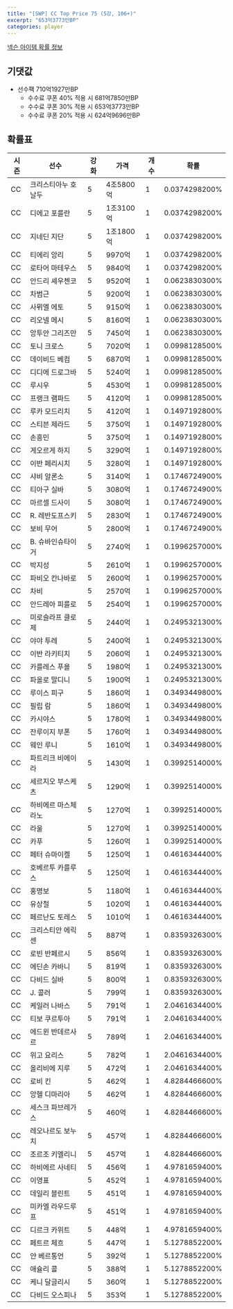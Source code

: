 ```yaml
---
title: "[SWP] CC Top Price 75 (5강, 106+)"
excerpt: "653억3773만BP"
categories: player
---
```

[넥슨 아이템 확률 정보](http://iteminfo.nexon.com/probability/fco?sn=7445)

## 기댓값
- 선수팩 710억1927만BP
  - 수수료 쿠폰 40% 적용 시 681억7850만BP
  - 수수료 쿠폰 30% 적용 시 653억3773만BP
  - 수수료 쿠폰 20% 적용 시 624억9696만BP


## 확률표

|시즌|선수|강화|가격|개수|확률|
|---|---|---|---|---|---|
|CC|크리스티아누 호날두|5|4조5800억|1|0.0374298200%|
|CC|디에고 포를란|5|1조3100억|1|0.0374298200%|
|CC|지네딘 지단|5|1조1800억|1|0.0374298200%|
|CC|티에리 앙리|5|9970억|1|0.0374298200%|
|CC|로타어 마테우스|5|9840억|1|0.0374298200%|
|CC|안드리 셰우첸코|5|9520억|1|0.0623830300%|
|CC|차범근|5|9200억|1|0.0623830300%|
|CC|사뮈엘 에토|5|9150억|1|0.0623830300%|
|CC|리오넬 메시|5|8160억|1|0.0623830300%|
|CC|앙투안 그리즈만|5|7450억|1|0.0623830300%|
|CC|토니 크로스|5|7020억|1|0.0998128500%|
|CC|데이비드 베컴|5|6870억|1|0.0998128500%|
|CC|디디에 드로그바|5|5240억|1|0.0998128500%|
|CC|루시우|5|4530억|1|0.0998128500%|
|CC|프랭크 램파드|5|4120억|1|0.0998128500%|
|CC|루카 모드리치|5|4120억|1|0.1497192800%|
|CC|스티븐 제라드|5|3750억|1|0.1497192800%|
|CC|손흥민|5|3750억|1|0.1497192800%|
|CC|게오르게 하지|5|3290억|1|0.1497192800%|
|CC|이반 페리시치|5|3280억|1|0.1497192800%|
|CC|샤비 알론소|5|3140억|1|0.1746724900%|
|CC|티아구 실바|5|3080억|1|0.1746724900%|
|CC|마르셀 드사이|5|3080억|1|0.1746724900%|
|CC|R. 레반도프스키|5|2830억|1|0.1746724900%|
|CC|보비 무어|5|2800억|1|0.1746724900%|
|CC|B. 슈바인슈타이거|5|2740억|1|0.1996257000%|
|CC|박지성|5|2610억|1|0.1996257000%|
|CC|파비오 칸나바로|5|2600억|1|0.1996257000%|
|CC|차비|5|2570억|1|0.1996257000%|
|CC|안드레아 피를로|5|2540억|1|0.1996257000%|
|CC|미로슬라프 클로제|5|2440억|1|0.2495321300%|
|CC|야야 투레|5|2400억|1|0.2495321300%|
|CC|이반 라키티치|5|2060억|1|0.2495321300%|
|CC|카를레스 푸욜|5|1980억|1|0.2495321300%|
|CC|파올로 말디니|5|1900억|1|0.2495321300%|
|CC|루이스 피구|5|1860억|1|0.3493449800%|
|CC|필립 람|5|1860억|1|0.3493449800%|
|CC|카시야스|5|1780억|1|0.3493449800%|
|CC|잔루이지 부폰|5|1760억|1|0.3493449800%|
|CC|웨인 루니|5|1610억|1|0.3493449800%|
|CC|파트리크 비에이라|5|1430억|1|0.3992514000%|
|CC|세르지오 부스케츠|5|1290억|1|0.3992514000%|
|CC|하비에르 마스체라노|5|1270억|1|0.3992514000%|
|CC|라울|5|1270억|1|0.3992514000%|
|CC|카푸|5|1260억|1|0.3992514000%|
|CC|페터 슈마이켈|5|1250억|1|0.4616344400%|
|CC|호베르투 카를루스|5|1250억|1|0.4616344400%|
|CC|홍명보|5|1180억|1|0.4616344400%|
|CC|유상철|5|1020억|1|0.4616344400%|
|CC|페르난도 토레스|5|1010억|1|0.4616344400%|
|CC|크리스티안 에릭센|5|887억|1|0.8359326300%|
|CC|로빈 반페르시|5|856억|1|0.8359326300%|
|CC|에딘손 카바니|5|819억|1|0.8359326300%|
|CC|다비드 실바|5|800억|1|0.8359326300%|
|CC|J. 콜러|5|799억|1|0.8359326300%|
|CC|케일러 나바스|5|791억|1|2.0461634400%|
|CC|티보 쿠르투아|5|791억|1|2.0461634400%|
|CC|에드윈 반데르사르|5|789억|1|2.0461634400%|
|CC|위고 요리스|5|782억|1|2.0461634400%|
|CC|올리비에 지루|5|472억|1|2.0461634400%|
|CC|로비 킨|5|462억|1|4.8284466600%|
|CC|앙헬 디마리아|5|462억|1|4.8284466600%|
|CC|세스크 파브레가스|5|460억|1|4.8284466600%|
|CC|레오나르도 보누치|5|457억|1|4.8284466600%|
|CC|조르조 키엘리니|5|457억|1|4.8284466600%|
|CC|하비에르 사네티|5|456억|1|4.9781659400%|
|CC|이영표|5|452억|1|4.9781659400%|
|CC|데일리 블린트|5|451억|1|4.9781659400%|
|CC|미카엘 라우드루프|5|451억|1|4.9781659400%|
|CC|디르크 카위트|5|448억|1|4.9781659400%|
|CC|페트르 체흐|5|447억|1|5.1278852200%|
|CC|얀 베르통언|5|392억|1|5.1278852200%|
|CC|애슐리 콜|5|388억|1|5.1278852200%|
|CC|케니 달글리시|5|360억|1|5.1278852200%|
|CC|다비드 오스피나|5|353억|1|5.1278852200%|
